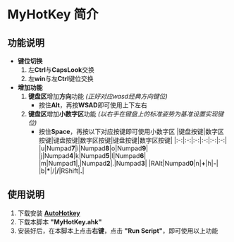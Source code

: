 # MyHotKey 简介

## 功能说明
   - **键位切换**
      1. 左**Ctrl**与**CapsLook**交换
      2. 左**win**与左**Ctrl**键位交换
   - **增加功能**
      1. **键盘区**增加**方向**功能 *(正好对应wasd经典方向键位)*
         - 按住**Alt**，再按**WSAD**即可使用上下左右
      2. **键盘区**增加**小数字区**功能 *(以右手在键盘上的标准姿势为基准设置实现键位)*
         - 按住**Space**，再按以下对应按键即可使用小数字区
            |键盘按键|数字区按键|键盘按键|数字区按键|键盘按键|数字区按键|
            |:-:|:-:|:-:|:-:|:-:|:-:|
            |u|Numpad**7**|i|Numpad**8**|o|Numpad**9**|
            |j|Numpad**4**|k|Numpad**5**|l|Numpad**6**|
            |m|Numpad**1**|,|Numpad**2**|.|Numpad**3**|
            |RAlt|Numpad**0**|n|**+**|h|**-**|
            |b|**\***|/|**/**|RShift|**.**|
## 使用说明
   1. 下载安装 **[AutoHotkey](https://www.autohotkey.com/)**
   2. 下载本脚本 **"MyHotKey.ahk"**
   3. 安装好后，在本脚本上点击**右键**，点击 **"Run Script"**，即可使用以上功能